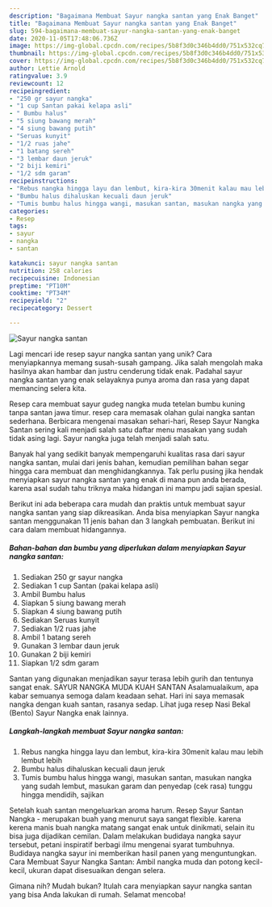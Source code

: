 ```yaml
---
description: "Bagaimana Membuat Sayur nangka santan yang Enak Banget"
title: "Bagaimana Membuat Sayur nangka santan yang Enak Banget"
slug: 594-bagaimana-membuat-sayur-nangka-santan-yang-enak-banget
date: 2020-11-05T17:48:06.736Z
image: https://img-global.cpcdn.com/recipes/5b8f3d0c346b4dd0/751x532cq70/sayur-nangka-santan-foto-resep-utama.jpg
thumbnail: https://img-global.cpcdn.com/recipes/5b8f3d0c346b4dd0/751x532cq70/sayur-nangka-santan-foto-resep-utama.jpg
cover: https://img-global.cpcdn.com/recipes/5b8f3d0c346b4dd0/751x532cq70/sayur-nangka-santan-foto-resep-utama.jpg
author: Lettie Arnold
ratingvalue: 3.9
reviewcount: 12
recipeingredient:
- "250 gr sayur nangka"
- "1 cup Santan pakai kelapa asli"
- " Bumbu halus"
- "5 siung bawang merah"
- "4 siung bawang putih"
- "Seruas kunyit"
- "1/2 ruas jahe"
- "1 batang sereh"
- "3 lembar daun jeruk"
- "2 biji kemiri"
- "1/2 sdm garam"
recipeinstructions:
- "Rebus nangka hingga layu dan lembut, kira-kira 30menit kalau mau lebih lembut lebih"
- "Bumbu halus dihaluskan kecuali daun jeruk"
- "Tumis bumbu halus hingga wangi, masukan santan, masukan nangka yang sudah lembut, masukan garam dan penyedap (cek rasa) tunggu hingga mendidih, sajikan"
categories:
- Resep
tags:
- sayur
- nangka
- santan

katakunci: sayur nangka santan 
nutrition: 258 calories
recipecuisine: Indonesian
preptime: "PT10M"
cooktime: "PT34M"
recipeyield: "2"
recipecategory: Dessert

---
```



![Sayur nangka santan](https://img-global.cpcdn.com/recipes/5b8f3d0c346b4dd0/751x532cq70/sayur-nangka-santan-foto-resep-utama.jpg)

Lagi mencari ide resep sayur nangka santan yang unik? Cara menyiapkannya memang susah-susah gampang. Jika salah mengolah maka hasilnya akan hambar dan justru cenderung tidak enak. Padahal sayur nangka santan yang enak selayaknya punya aroma dan rasa yang dapat memancing selera kita.

Resep cara membuat sayur gudeg nangka muda tetelan bumbu kuning tanpa santan jawa timur. resep cara memasak olahan gulai nangka santan sederhana. Berbicara mengenai masakan sehari-hari, Resep Sayur Nangka Santan sering kali menjadi salah satu daftar menu masakan yang sudah tidak asing lagi. Sayur nangka juga telah menjadi salah satu.

Banyak hal yang sedikit banyak mempengaruhi kualitas rasa dari sayur nangka santan, mulai dari jenis bahan, kemudian pemilihan bahan segar hingga cara membuat dan menghidangkannya. Tak perlu pusing jika hendak menyiapkan sayur nangka santan yang enak di mana pun anda berada, karena asal sudah tahu triknya maka hidangan ini mampu jadi sajian spesial.


Berikut ini ada beberapa cara mudah dan praktis untuk membuat sayur nangka santan yang siap dikreasikan. Anda bisa menyiapkan Sayur nangka santan menggunakan 11 jenis bahan dan 3 langkah pembuatan. Berikut ini cara dalam membuat hidangannya.

<!--inarticleads1-->

##### Bahan-bahan dan bumbu yang diperlukan dalam menyiapkan Sayur nangka santan:

1. Sediakan 250 gr sayur nangka
1. Sediakan 1 cup Santan (pakai kelapa asli)
1. Ambil  Bumbu halus
1. Siapkan 5 siung bawang merah
1. Siapkan 4 siung bawang putih
1. Sediakan Seruas kunyit
1. Sediakan 1/2 ruas jahe
1. Ambil 1 batang sereh
1. Gunakan 3 lembar daun jeruk
1. Gunakan 2 biji kemiri
1. Siapkan 1/2 sdm garam


Santan yang digunakan menjadikan sayur terasa lebih gurih dan tentunya sangat enak. SAYUR NANGKA MUDA KUAH SANTAN Asalamualaikum, apa kabar semuanya semoga dalam keadaan sehat. Hari ini saya memasak nangka dengan kuah santan, rasanya sedap. Lihat juga resep Nasi Bekal (Bento) Sayur Nangka enak lainnya. 

<!--inarticleads2-->

##### Langkah-langkah membuat Sayur nangka santan:

1. Rebus nangka hingga layu dan lembut, kira-kira 30menit kalau mau lebih lembut lebih
1. Bumbu halus dihaluskan kecuali daun jeruk
1. Tumis bumbu halus hingga wangi, masukan santan, masukan nangka yang sudah lembut, masukan garam dan penyedap (cek rasa) tunggu hingga mendidih, sajikan


Setelah kuah santan mengeluarkan aroma harum. Resep Sayur Santan Nangka - merupakan buah yang menurut saya sangat flexible. karena kerena manis buah nangka matang sangat enak untuk dinikmati, selain itu bisa juga dijadikan cemilan. Dalam melakukan budidaya nangka sayur tersebut, petani inspiratif berbagi ilmu mengenai syarat tumbuhnya. Budidaya nangka sayur ini memberikan hasil panen yang menguntungkan. Cara Membuat Sayur Nangka Santan: Ambil nangka muda dan potong kecil-kecil, ukuran dapat disesuaikan dengan selera. 

Gimana nih? Mudah bukan? Itulah cara menyiapkan sayur nangka santan yang bisa Anda lakukan di rumah. Selamat mencoba!

